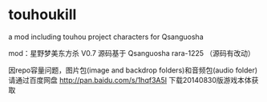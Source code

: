 touhoukill
==========

a  mod including touhou project characters for Qsanguosha

mod：星野梦美东方杀 V0.7
源码基于 Qsanguosha rara-1225 （源码有改动）

因repo容量问题，图片包(image and backdrop folders)和音频包(audio folder)请通过百度网盘
http://pan.baidu.com/s/1hqf3A5I
下载20140830版游戏本体获取
